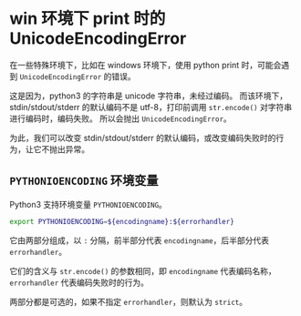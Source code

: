 # win 环境下 print 时的 UnicodeEncodingError

在一些特殊环境下，比如在 windows 环境下，使用 python print 时，可能会遇到 `UnicodeEncodingError` 的错误。

这是因为，python3 的字符串是 unicode 字符串，未经过编码。
而该环境下，stdin/stdout/stderr 的默认编码不是 utf-8，打印前调用 `str.encode()` 对字符串进行编码时，编码失败。
所以会抛出 `UnicodeEncodingError`。

为此，我们可以改变 stdin/stdout/stderr 的默认编码，或改变编码失败时的行为，让它不抛出异常。

## `PYTHONIOENCODING` 环境变量

Python3 支持环境变量 `PYTHONIOENCODING`。

```bash
export PYTHONIOENCODING=${encodingname}:${errorhandler}
```

它由两部分组成，以 `:` 分隔，前半部分代表 `encodingname`，后半部分代表 `errorhandler`。

它们的含义与 `str.encode()` 的参数相同，即 `encodingname` 代表编码名称，`errorhandler` 代表编码失败时的行为。

两部分都是可选的，如果不指定 `errorhandler`，则默认为 `strict`。

